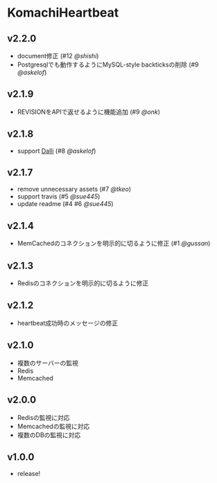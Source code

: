 # KomachiHeartbeat

## v2.2.0
- document修正 (#12 _@shishi_)
- Postgresqlでも動作するようにMySQL-style backticksの削除 (#9 _@askelof_)

## v2.1.9
- REVISIONをAPIで返せるように機能追加 (#9 _@onk_)

## v2.1.8
- support [Dalli](https://github.com/mperham/dalli) (#8 _@askelof_)

## v2.1.7
- remove unnecessary assets (#7 _@tkeo_)
- support travis (#5 _@sue445_)
- update readme (#4 #6 _@sue445_)

## v2.1.4
- MemCachedのコネクションを明示的に切るように修正 (#1 _@gussan_)

## v2.1.3
- Redisのコネクションを明示的に切るように修正

## v2.1.2
- heartbeat成功時のメッセージの修正

## v2.1.0
- 複数のサーバーの監視
 - Redis
 - Memcached

## v2.0.0
- Redisの監視に対応
- Memcachedの監視に対応
- 複数のDBの監視に対応

## v1.0.0
- release!
